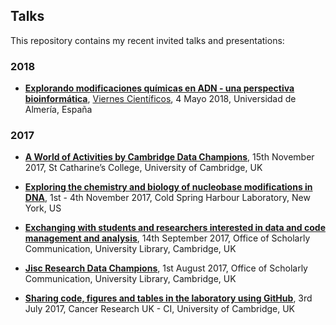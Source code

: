 ## Talks

This repository contains my recent invited talks and presentations:

### 2018

- [**Explorando modificaciones químicas en ADN - una perspectiva bioinformática**](../../../20180504_ViernesCientificos_UniversidadAlmeria), [Viernes Científicos](http://www.viernescientificos.org/), 4 Mayo 2018, Universidad de Almería, España


### 2017

- [**A World of Activities by Cambridge Data Champions**](../../../20171115_EngagingResearchersinGoodDataManagement/blob/master/README.md), 15th November 2017, St Catharine’s College, University of Cambridge, UK

- [**Exploring the chemistry and biology of nucleobase modifications in DNA**](../../../20171101-04_GenomeInformatics/blob/master/README.md), 1st - 4th November 2017, Cold Spring Harbour Laboratory, New York, US

- [**Exchanging with students and researchers interested in data and code management and analysis**](../../../20170914_CambridgeResearchDataChampionsForum/blob/master/README.md), 14th September 2017, Office of Scholarly Communication, University Library, Cambridge, UK

- [**Jisc Research Data Champions**](../../../20170801_JiscResearchDataChampions/blob/master/README.md), 1st August 2017, Office of Scholarly Communication, University Library, Cambridge, UK

- [**Sharing code, figures and tables in the laboratory using GitHub**](../../../20170703_GitHubintheLab_CRUK-CI/blob/master/README.md), 3rd July 2017, Cancer Research UK - CI, University of Cambridge, UK
